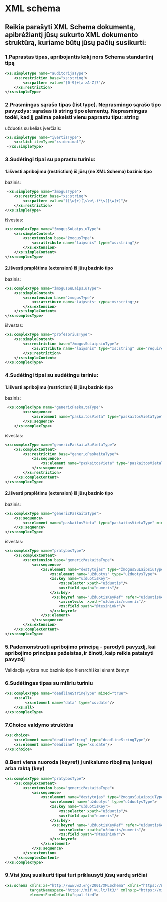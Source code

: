 # XML schema

## Reikia parašyti XML Schema dokumentą, apibrėžiantį jūsų sukurto XML dokumento struktūrą, kuriame būtų jūsų pačių susikurti:

### 1.Paprastas tipas, apribojantis kokį nors Schema standartinį tipą

```xml
<xs:simpleType name="auditorijaType">
    <xs:restriction base="xs:string">
        <xs:pattern value="[0-9]+[a-zA-Z]?"/>
    </xs:restriction>
</xs:simpleType>
```

### 2.Prasmingas sąrašo tipas (list type). Neprasmingo sąrašo tipo pavyzdys: sąrašas iš string tipo elementų. Neprasmingas todėl, kad jį galima pakeisti vienu paprastu tipu: string

užduotis su kelias įverčiais:

```xml
<xs:simpleType name="įvertisType">
    <xs:list itemType="xs:decimal"/>
 </xs:simpleType>
```

### 3.Sudėtingi tipai su paprastu turiniu:

#### 1.išvesti apribojimu (restriction) iš jūsų (ne XML Schema) bazinio tipo

bazinis:
```xml
 <xs:simpleType name="žmogusType">
    <xs:restriction base="xs:string">
        <xs:pattern value="([\w]+)(\s\w\.)*\s([\w]+)"/>
    </xs:restriction>
</xs:simpleType>
```

išvestas:
```xml
<xs:complexType name="žmogusSuLaipsiuType">
    <xs:simpleContent>
        <xs:extension base="žmogusType">
            <xs:attribute name="laipsnis" type="xs:string"/>
        </xs:extension>
    </xs:simpleContent>
</xs:complexType>
```

#### 2.išvesti praplėtimu (extension) iš jūsų bazinio tipo

bazinis:
```xml
<xs:complexType name="žmogusSuLaipsiuType">
    <xs:simpleContent>
        <xs:extension base="žmogusType">
            <xs:attribute name="laipsnis" type="xs:string"/>
        </xs:extension>
    </xs:simpleContent>
</xs:complexType>
```

išvestas:
```xml
<xs:complexType name="profesoriusType">
    <xs:simpleContent>
        <xs:restriction base="žmogusSuLaipsiuType">
            <xs:attribute name="laipsnis" type="xs:string" use="required"/> 
        </xs:restriction>
    </xs:simpleContent>
</xs:complexType>
```

### 4.Sudėtingi tipai su sudėtingu turiniu:

#### 1.išvesti apribojimu (restriction) iš jūsų bazinio tipo

bazinis:
```xml
 <xs:complexType name="genericPaskaitaType">
        <xs:sequence>
            <xs:element name="paskaitosVieta" type="paskaitosVietaType" minOccurs="0"/>
        </xs:sequence>
    </xs:complexType>
```

išvestas:
```xml
<xs:complexType name="genericPaskaitaSuVietaType">
    <xs:complexContent>
        <xs:restriction base="genericPaskaitaType">
            <xs:sequence>
                <xs:element name="paskaitosVieta" type="paskaitosVietaType" minOccurs="1"/>
            </xs:sequence>
        </xs:restriction>
    </xs:complexContent>
</xs:complexType>
```

#### 2.išvesti praplėtimu (extension) iš jūsų bazinio tipo

bazinis:
```xml
<xs:complexType name="genericPaskaitaType">
    <xs:sequence>
        <xs:element name="paskaitosVieta" type="paskaitosVietaType" minOccurs="0"/>
    </xs:sequence>
</xs:complexType>
```

išvestas:
```xml
<xs:complexType name="pratybosType">
    <xs:complexContent>
        <xs:extension base="genericPaskaitaType">
            <xs:sequence>
                <xs:element name="dėstytojas" type="žmogusSuLaipsiuType" minOccurs="0"/>
                    <xs:element name="užduotys" type="užduotysType">
                    <xs:key name="užduotisKey">
                        <xs:selector xpath="užduotis"/>
                        <xs:field xpath="numeris"/>
                    </xs:key>
                     <xs:keyref name="užduotisKeyRef" refer="užduotisKey">
                        <xs:selector xpath="užduotis/numeris"/>
                        <xs:field xpath="@tesinioNr"/>
                    </xs:keyref>
                </xs:element>
            </xs:sequence>
        </xs:extension>
    </xs:complexContent>
</xs:complexType>
```

### 5.Pademonstruoti apribojimo principą - parodyti pavyzdį, kai apribojimo principas pažeistas, ir žinoti, kaip reikia pataisyti pavyzdį

Validacija vyksta nuo bazinio tipo hierarchiškai einant žemyn

### 6.Sudėtingas tipas su mišriu turiniu

```xml
<xs:complexType name="deadlineStringType" mixed="true">
    <xs:all>
         <xs:element name="data" type="xs:date"/>
    </xs:all>
</xs:complexType>
```

### 7.Choice valdymo struktūra

```xml
<xs:choice>
    <xs:element name="deadlineString" type="deadlineStringType"/>
    <xs:element name="deadline" type="xs:date"/>
</xs:choice>
```

### 8.Bent viena nuoroda (keyref) į unikalumo ribojimą (unique) arba raktą (key)

```xml
<xs:complexType name="pratybosType">
    <xs:complexContent>
        <xs:extension base="genericPaskaitaType">
            <xs:sequence>
                <xs:element name="dėstytojas" type="žmogusSuLaipsiuType" minOccurs="0"/>
                    <xs:element name="užduotys" type="užduotysType">
                    <xs:key name="užduotisKey">
                        <xs:selector xpath="užduotis"/>
                        <xs:field xpath="numeris"/>
                    </xs:key>
                     <xs:keyref name="užduotisKeyRef" refer="užduotisKey">
                        <xs:selector xpath="užduotis/numeris"/>
                        <xs:field xpath="@tesinioNr"/>
                    </xs:keyref>
                </xs:element>
            </xs:sequence>
        </xs:extension>
    </xs:complexContent>
</xs:complexType>
```

### 9.Visi jūsų susikurti tipai turi priklausyti jūsų vardų sričiai

```xml
<xs:schema xmlns:xs="http://www.w3.org/2001/XMLSchema" xmlns="https://mif.vu.lt/lt3/"
           targetNamespace="https://mif.vu.lt/lt3/" xmlns:p="https://mif.vu.lt/lt3/"
           elementFormDefault="qualified">
```